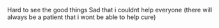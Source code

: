 Hard to see the good things
Sad that i couldnt help everyone (there will always be a patient that i wont be able to help cure)